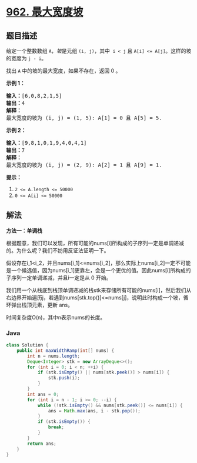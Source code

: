 # [962. 最大宽度坡](https://leetcode.cn/problems/maximum-width-ramp)

## 题目描述

<p>给定一个整数数组&nbsp;<code>A</code>，<em>坡</em>是元组&nbsp;<code>(i, j)</code>，其中&nbsp;&nbsp;<code>i &lt; j</code>&nbsp;且&nbsp;<code>A[i] &lt;= A[j]</code>。这样的坡的宽度为&nbsp;<code>j - i</code>。</p>

<p>找出&nbsp;<code>A</code>&nbsp;中的坡的最大宽度，如果不存在，返回 0 。</p>

<p><strong>示例 1：</strong></p>

<pre><strong>输入：</strong>[6,0,8,2,1,5]
<strong>输出：</strong>4
<strong>解释：</strong>
最大宽度的坡为 (i, j) = (1, 5): A[1] = 0 且 A[5] = 5.
</pre>

<p><strong>示例 2：</strong></p>

<pre><strong>输入：</strong>[9,8,1,0,1,9,4,0,4,1]
<strong>输出：</strong>7
<strong>解释：</strong>
最大宽度的坡为 (i, j) = (2, 9): A[2] = 1 且 A[9] = 1.
</pre>

<p><strong>提示：</strong></p>

<ol>
	<li><code>2 &lt;= A.length &lt;= 50000</code></li>
	<li><code>0 &lt;= A[i] &lt;= 50000</code></li>
</ol>

## 解法

**方法一：单调栈**

根据题意，我们可以发现，所有可能的nums[i]所构成的子序列一定是单调递减的。为什么呢？我们不妨用反证法证明一下。

假设存在i_1<i_2，并且nums[i_1]<=nums[i_2]，那么实际上nums[i_2]一定不可能是一个候选值，因为nums[i_1]更靠左，会是一个更优的值。因此nums[i]所构成的子序列一定单调递减，并且i一定是从 0 开始。

我们用一个从栈底到栈顶单调递减的栈stk来存储所有可能的nums[i]，然后我们从右边界开始遍历j，若遇到nums[stk.top()]<=nums[j]，说明此时构成一个坡，循环弹出栈顶元素，更新 ans。

时间复杂度O(n)，其中n表示nums的长度。

### **Java**

```java
class Solution {
    public int maxWidthRamp(int[] nums) {
        int n = nums.length;
        Deque<Integer> stk = new ArrayDeque<>();
        for (int i = 0; i < n; ++i) {
            if (stk.isEmpty() || nums[stk.peek()] > nums[i]) {
                stk.push(i);
            }
        }
        int ans = 0;
        for (int i = n - 1; i >= 0; --i) {
            while (!stk.isEmpty() && nums[stk.peek()] <= nums[i]) {
                ans = Math.max(ans, i - stk.pop());
            }
            if (stk.isEmpty()) {
                break;
            }
        }
        return ans;
    }
}
```
